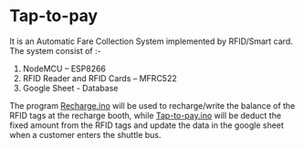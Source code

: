 # Tap-to-pay

It is an Automatic Fare Collection System implemented by RFID/Smart card. The system consist of :-
1. NodeMCU – ESP8266
2. RFID Reader and RFID Cards – MFRC522
3. Google Sheet - Database

The program [Recharge.ino](https://github.com/iashishanand/Tap-to-pay/blob/main/Recharge.ino) will be used to recharge/write the balance of the RFID tags at the recharge booth, while [Tap-to-pay.ino](https://github.com/iashishanand/Tap-to-pay/blob/blob/main/Tap-to-pay.ino) will be deduct the fixed amount from the RFID tags and update the data in the google sheet when a customer enters the shuttle bus.

